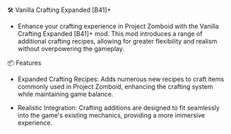 🛠️ Vanilla Crafting Expanded [B41]+
- Enhance your crafting experience in Project Zomboid with the Vanilla Crafting Expanded [B41]+ mod. This mod introduces a range of additional crafting recipes, allowing for greater flexibility and realism without overpowering the gameplay.

📦 Features
- Expanded Crafting Recipes: Adds numerous new recipes to craft items commonly used in Project Zomboid, enhancing the crafting system while maintaining game balance.

- Realistic Integration: Crafting additions are designed to fit seamlessly into the game's existing mechanics, providing a more immersive experience.
